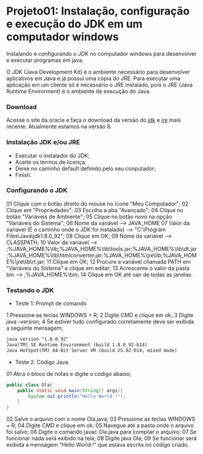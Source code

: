 # Projeto01: Instalação, configuração e execução do JDK em um computador windows

Instalando e configurando o JDK no computador windows para desenvolver e executar programas em java.

O JDK (Java Development Kit) é o ambiente necessário para desenvolver aplicativos em Java e já possui uma cópia do JRE. Para executar uma aplicação em um cliente só é necessário o JRE instalado, pois o JRE (Java Runtime Envirorment) é o ambiente de execução do Java.

### Download

Acesse o site da oracle e faça o download da versão do [jdk](http://www.oracle.com/technetwork/java/javase/downloads/jdk8-downloads-2133151.html?ssSourceSiteId=otnpt) e [jre](http://www.oracle.com/technetwork/java/javase/downloads/jre8-downloads-2133155.html?ssSourceSiteId=otnpt) mais recente. Atualmente estamos na versão 8.

### Instalação JDK e/ou JRE

* Executar o instalador do JDK;
* Aceite os termos de licença;
* Deixe no caminho default definido pelo seu conputador;
* Finish.

### Configurando o JDK

01 Clique com o botão direito do mouse no ícone "Meu Computador";
02 Clique em "Propriedades"; 
03 Escolha a aba "Avançado";
04 Clique no botão "Variáveis de Ambiente";
05 Clique no botão novo na opção "Variáveis do Sistema";
06 Nome da variável --> JAVA_HOME
07 Valor da variavel (É o caminho onde o JDK foi instalado) --> "C:\Program Files\Java\jdk1.8.0_92";
08 Clique em OK;
09 Nome da variável --> CLASSPATH;
10 Valor da variavel --> ;%JAVA_HOME%\lib;%JAVA_HOME%\lib\tools.jar;%JAVA_HOME%\lib\dt.jar;%JAVA_HOME%\lib\htmlconverter.jar;%JAVA_HOME%\jre\lib;%JAVA_HOME%\jre\lib\rt.jar;
11 Clique em OK;
12 Procure a variável chamada PATH em "Variáveis do Sistema" e clique em editar;
13 Acrescente o valor da pasta bin --> ;%JAVA_HOME%\bin;
14 Clique em OK até sair de todas as janelas.

### Testando o JDK

* Teste 1: Prompt de comando

1 Pressione as teclas WINDOWS + R;
2 Digite CMD e clique em ok;
3 Digite java -version;
4 Se estiver tudo configurado corretamente deve ser exibida a seguinte mensagem;

```txt
java version "1.8.0_92"
Java(TM) SE Runtime Environment (build 1.8.0_92-b14)
Java HotSpot(TM) 64-Bit Server VM (build 25.92-b14, mixed mode)
```

* Teste 2: Código Java

01 Abra o bloco de notas e digite o código abaixo;

```Java
public class Ola{
	public static void main(String[] args){
		System.out.println("Hello World !");
	}
}
```

02 Salve o arquivo com o nome Ola.java;
03 Pressione as teclas WINDOWS + R;
04 Digite CMD e clique em ok;
05 Navegue até a pasta onde o arquivo foi salvo;
06 Digite o comando javac Ola.java para compilar o arquivo;
07 Se funcionar nada será exibido na tela;
08 Digite java Ola;
09 Se funcionar será exibida a mensagem "Hello World !" que estava escrita no código criado.